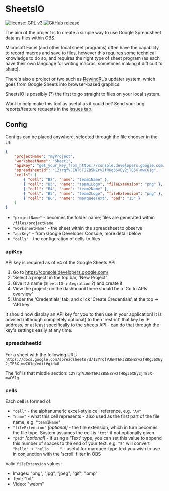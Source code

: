 # SheetsIO
[![license: GPL v3](https://img.shields.io/badge/License-GPL%20v3-blue.svg)](https://www.gnu.org/licenses/gpl-3.0)
[![GitHub release](https://img.shields.io/github/release/GrandyB/SheetsIO.svg)](https://github.com/GrandyB/SheetsIO/releases)

The aim of the project is to create a simple way to use Google Spreadsheet data as files within OBS.

Microsoft Excel (and other local sheet programs) often have the capability to record macros and save to files, however this requires some technical knowledge to do so, and requires the right type of sheet program  (as each have their own language for writing macros, sometimes making it difficult to share).

There's also a project or two such as [RewindRL](https://github.com/rewindrl/updater)'s updater system, which goes from Google Sheets into browser-based graphics.

SheetsIO is possibly (?) the first to go straight to files on your local system.

Want to help make this tool as useful as it could be? Send your bug reports/feature requests in the [issues tab](https://github.com/GrandyB/SheetsIO/issues).

## Config

Configs can be placed anywhere, selected through the file chooser in the UI.

```json
{
	"projectName": "myProject",
	"worksheetName": "Sheet1",
	"apiKey": "get_your_key_from_https://console.developers.google.com/",
	"spreadsheetId": "12YrqfVJENT6FJZB5NZrv2fHKg36XEy2jTE5X-mwC61g",
	"cells": [
		{ "cell": "B2", "name": "team1Name" },
		{ "cell": "B3", "name": "team1Logo", "fileExtension": "png" },
		{ "cell": "B4", "name": "team2Name" },
		{ "cell": "B5", "name": "team2Logo", "fileExtension": "png" },
		{ "cell": "B6", "name": "marqueeText", "pad": "15" }
	]
}
```

- `"projectName"` - becomes the folder name; files are generated within `/files/projectName`
- `"worksheetName"` - the sheet within the spreadsheet to observe
- `"apiKey"` - from Google Developer Console, more detail below
- `"cells"` - the configuration of cells to files

### apiKey
API key is required as of v4 of the Google Sheets API.

1. Go to https://console.developers.google.com/
1. 'Select a project' in the top bar, 'New Project'
1. Give it a name (`SheetsIO-integration` ?) and create it
1. View the project; on the dashboard there should be a 'Go to APIs overview'
1. Under the 'Credentials' tab, and click 'Create Credentials' at the top -> 'API key'

It should now display an API key for you to then use in your application!
It is advised (although completely optional) to then 'restrict' that key by IP address, or at least specifically to the sheets API - can do that through the key's settings easily at any time.

### spreadsheetId
For a sheet with the following URL:
```https://docs.google.com/spreadsheets/d/12YrqfVJENT6FJZB5NZrv2fHKg36XEy2jTE5X-mwC61g/edit#gid=0```

The 'id' is that middle section:
```12YrqfVJENT6FJZB5NZrv2fHKg36XEy2jTE5X-mwC61g```

### cells
Each cell is formed of:

- `"cell"` - the alphanumeric excel-style cell reference, e.g. `"A4"`
- `"name"` - what this cell represents - also used as the first part of the file name, e.g. `"team1Name"`
- `"fileExtension"` _[optional]_ - the file extension, which in turn becomes the file type. System assumes the cell is `"txt"` if not optionally given
- `"pad"` _[optional]_ - if using a 'Text' type, you can set this value to append this number of spaces to the end of your text. e.g. `"5"` will convert `"hello"` -> `"hello     "` - useful for marquee-type text you wish to use in conjunction with the 'scroll' filter in OBS

Valid `fileExtension` values:
- Images: "png", "jpg", "jpeg", "gif", "bmp"
- Text: "txt"
- Video: "webm"